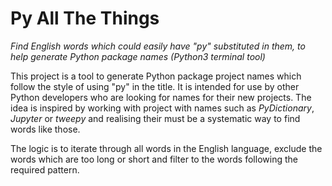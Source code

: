 # Py All The Things
_Find English words which could easily have "py" substituted in them, to help generate Python package names (Python3 terminal tool)_

This project is a tool to generate Python package project names which follow the style of using "py" in the title. It is intended for use by other Python developers who are looking for names for their new projects. The idea is inspired by working with project with names such as _PyDictionary_, _Jupyter_ or _tweepy_ and realising their must be a systematic way to find words like those.

The logic is to iterate through all words in the English language, exclude the words which are too long or short and filter to the words following the required pattern.

